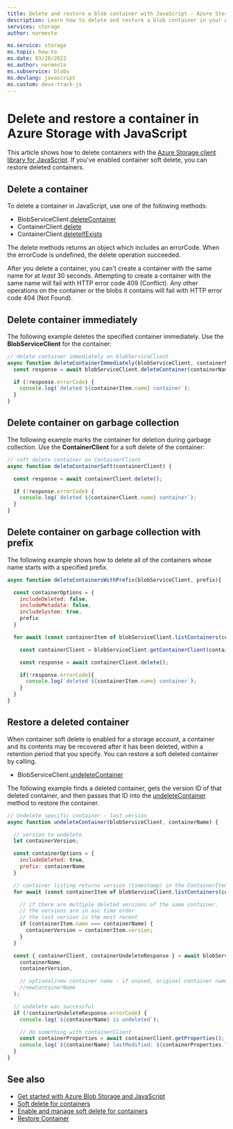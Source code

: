 ```yaml
---
title: Delete and restore a blob container with JavaScript - Azure Storage 
description: Learn how to delete and restore a blob container in your Azure Storage account using the JavaScript client library.
services: storage
author: normesta

ms.service: storage
ms.topic: how-to
ms.date: 03/28/2022
ms.author: normesta
ms.subservice: blobs
ms.devlang: javascript
ms.custom: devx-track-js
---
```


# Delete and restore a container in Azure Storage with JavaScript

This article shows how to delete containers with the [Azure Storage client library for JavaScript](https://www.npmjs.com/package/@azure/storage-blob). If you've enabled container soft delete, you can restore deleted containers.

## Delete a container

To delete a container in JavaScript, use one of the following methods:

- BlobServiceClient.[deleteContainer](/javascript/api/@azure/storage-blob/blobserviceclien#@azure-storage-blob-blobserviceclient-deletecontainer)
- ContainerClient.[delete](/javascript/api/@azure/storage-blob/containerclien#@azure-storage-blob-containerclient-delete)
- ContainerClient.[deleteIfExists](/javascript/api/@azure/storage-blob/containerclien#@azure-storage-blob-containerclient-deleteifexists)

The delete methods returns an object which includes an errorCode. When the errorCode is undefined, the delete operation succeeded. 

After you delete a container, you can't create a container with the same name for at *least* 30 seconds. Attempting to create a container with the same name will fail with HTTP error code 409 (Conflict). Any other operations on the container or the blobs it contains will fail with HTTP error code 404 (Not Found).

## Delete container immediately

The following example deletes the specified container immediately. Use the **BlobServiceClient** for the container:

```javascript
// delete container immediately on blobServiceClient
async function deleteContainerImmediately(blobServiceClient, containerName) {
  const response = await blobServiceClient.deleteContainer(containerName);

  if (!response.errorCode) {
    console.log(`deleted ${containerItem.name} container`);
  }
}
```

## Delete container on garbage collection

The following example marks the container for deletion during garbage collection. Use the **ContainerClient** for a soft delete of the container:

```javascript
// soft delete container on ContainerClient
async function deleteContainerSoft(containerClient) {

  const response = await containerClient.delete();

  if (!response.errorCode) {
    console.log(`deleted ${containerClient.name} container`);
  }
}
```

## Delete container on garbage collection with prefix

The following example shows how to delete all of the containers whose name starts with a specified prefix.

```javascript
async function deleteContainersWithPrefix(blobServiceClient, prefix){

  const containerOptions = {
    includeDeleted: false,
    includeMetadata: false,
    includeSystem: true,
    prefix
  }

  for await (const containerItem of blobServiceClient.listContainers(containerOptions)) {

    const containerClient = blobServiceClient.getContainerClient(containerItem.name);

    const response = await containerClient.delete();

    if(!response.errorCode){
      console.log(`deleted ${containerItem.name} container`);
    }
  }
}
```

## Restore a deleted container

When container soft delete is enabled for a storage account, a container and its contents may be recovered after it has been deleted, within a retention period that you specify. You can restore a soft deleted container by calling.

- BlobServiceClient.[undeleteContainer](/javascript/api/@azure/storage-blob/blobserviceclient#@azure-storage-blob-blobserviceclient-undeletecontainer)

The following example finds a deleted container, gets the version ID of that deleted container, and then passes that ID into the [undeleteContainer]() method to restore the container.

```javascript
// Undelete specific container - last version
async function undeleteContainer(blobServiceClient, containerName) {

  // version to undelete
  let containerVersion;

  const containerOptions = {
    includeDeleted: true,
    prefix: containerName
  }

  // container listing returns version (timestamp) in the ContainerItem
  for await (const containerItem of blobServiceClient.listContainers(containerOptions)) {

    // if there are multiple deleted versions of the same container,
    // the versions are in asc time order
    // the last version is the most recent
    if (containerItem.name === containerName) {
      containerVersion = containerItem.version;
    }
  }

  const { containerClient, containerUndeleteResponse } = await blobServiceClient.undeleteContainer(
    containerName,
    containerVersion,

    // optional/new container name - if unused, original container name is used
    //newContainerName 
  );

  // undelete was successful
  if (!containerUndeleteResponse.errorCode) {
    console.log(`${containerName} is undeleted`);

    // do something with containerClient
    const containerProperties = await containerClient.getProperties();
    console.log(`${containerName} lastModified: ${containerProperties.lastModified}`);
  }
}
```

## See also

- [Get started with Azure Blob Storage and JavaScript](storage-blob-javascript-get-started.md)
- [Soft delete for containers](soft-delete-container-overview.md)
- [Enable and manage soft delete for containers](soft-delete-container-enable.md)
- [Restore Container](/rest/api/storageservices/restore-container)
